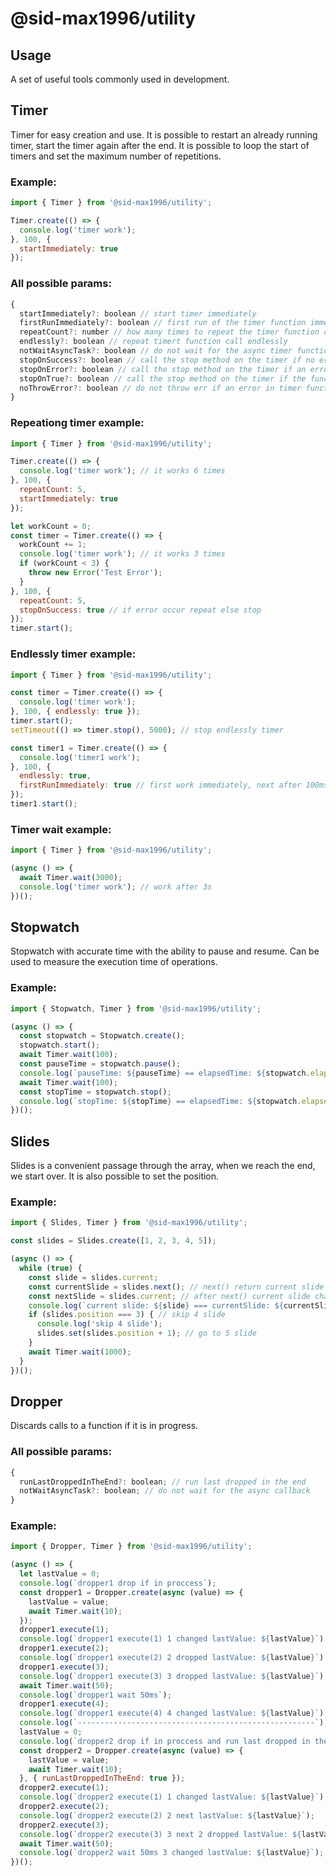 # @sid-max1996/utility
## Usage
A set of useful tools commonly used in development.

## Timer
Timer for easy creation and use. It is possible to restart an already running timer, start the timer again after the end. It is possible to loop the start of timers and set the maximum number of repetitions.
### Example:
```javascript
import { Timer } from '@sid-max1996/utility';

Timer.create(() => {
  console.log('timer work');
}, 100, {
  startImmediately: true
});
```
### All possible params:
```javascript
{
  startImmediately?: boolean // start timer immediately
  firstRunImmediately?: boolean // first run of the timer function immediately
  repeatCount?: number // how many times to repeat the timer function call
  endlessly?: boolean // repeat timert function call endlessly
  notWaitAsyncTask?: boolean // do not wait for the async timer function to complete before starting the next timer
  stopOnSuccess?: boolean // call the stop method on the timer if no errors occur during timer function execution
  stopOnError?: boolean // call the stop method on the timer if an error occur during timer function execution
  stopOnTrue?: boolean // call the stop method on the timer if the function returns true
  noThrowError?: boolean // do not throw err if an error in timer function occur
}
```
### Repeationg timer example:
```javascript
import { Timer } from '@sid-max1996/utility';

Timer.create(() => {
  console.log('timer work'); // it works 6 times
}, 100, {
  repeatCount: 5,
  startImmediately: true
});

let workCount = 0;
const timer = Timer.create(() => {
  workCount += 1;
  console.log('timer work'); // it works 3 times
  if (workCount < 3) {
    throw new Error('Test Error');
  }
}, 100, {
  repeatCount: 5,
  stopOnSuccess: true // if error occur repeat else stop
});
timer.start();
```

### Endlessly timer example:
```javascript
import { Timer } from '@sid-max1996/utility';

const timer = Timer.create(() => {
  console.log('timer work');
}, 100, { endlessly: true });
timer.start();
setTimeout(() => timer.stop(), 5000); // stop endlessly timer

const timer1 = Timer.create(() => {
  console.log('timer1 work');
}, 100, {
  endlessly: true,
  firstRunImmediately: true // first work immediately, next after 100ms
});
timer1.start();
```

### Timer wait example:
```javascript
import { Timer } from '@sid-max1996/utility';

(async () => {
  await Timer.wait(3000);
  console.log('timer work'); // work after 3s
})();
```

## Stopwatch
Stopwatch with accurate time with the ability to pause and resume. Can be used to measure the execution time of operations.
### Example:
```javascript
import { Stopwatch, Timer } from '@sid-max1996/utility';

(async () => {
  const stopwatch = Stopwatch.create();
  stopwatch.start();
  await Timer.wait(100);
  const pauseTime = stopwatch.pause();
  console.log(`pauseTime: ${pauseTime} == elapsedTime: ${stopwatch.elapsedTime}`);
  await Timer.wait(100);
  const stopTime = stopwatch.stop();
  console.log(`stopTime: ${stopTime} == elapsedTime: ${stopwatch.elapsedTime}`);
})();
```

## Slides
Slides is a convenient passage through the array, when we reach the end, we start over. It is also possible to set the position.
### Example:
```javascript
import { Slides, Timer } from '@sid-max1996/utility';

const slides = Slides.create([1, 2, 3, 4, 5]);

(async () => {
  while (true) {
    const slide = slides.current;
    const currentSlide = slides.next(); // next() return current slide
    const nextSlide = slides.current; // after next() current slide changed
    console.log(`current slide: ${slide} === currentSlide: ${currentSlide}, nextSlide: ${nextSlide}`);
    if (slides.position === 3) { // skip 4 slide
      console.log('skip 4 slide');
      slides.set(slides.position + 1); // go to 5 slide
    }
    await Timer.wait(1000);
  }
})();
```
## Dropper
Discards calls to a function if it is in progress.

### All possible params:
```javascript
{
  runLastDroppedInTheEnd?: boolean; // run last dropped in the end
  notWaitAsyncTask?: boolean; // do not wait for the async callback
}
```
### Example:
```javascript
import { Dropper, Timer } from '@sid-max1996/utility';

(async () => {
  let lastValue = 0;
  console.log(`dropper1 drop if in proccess`);
  const dropper1 = Dropper.create(async (value) => {
    lastValue = value;
    await Timer.wait(10);
  });
  dropper1.execute(1);
  console.log(`dropper1 execute(1) 1 changed lastValue: ${lastValue}`);
  dropper1.execute(2);
  console.log(`dropper1 execute(2) 2 dropped lastValue: ${lastValue}`);
  dropper1.execute(3);
  console.log(`dropper1 execute(3) 3 dropped lastValue: ${lastValue}`);
  await Timer.wait(50);
  console.log(`dropper1 wait 50ms`);
  dropper1.execute(4);
  console.log(`dropper1 execute(4) 4 changed lastValue: ${lastValue}`);
  console.log(`-----------------------------------------------------`);
  lastValue = 0;
  console.log(`dropper2 drop if in proccess and run last dropped in the end`);
  const dropper2 = Dropper.create(async (value) => {
    lastValue = value;
    await Timer.wait(10);
  }, { runLastDroppedInTheEnd: true });
  dropper2.execute(1);
  console.log(`dropper2 execute(1) 1 changed lastValue: ${lastValue}`);
  dropper2.execute(2);
  console.log(`dropper2 execute(2) 2 next lastValue: ${lastValue}`);
  dropper2.execute(3);
  console.log(`dropper2 execute(3) 3 next 2 dropped lastValue: ${lastValue}`);
  await Timer.wait(50);
  console.log(`dropper2 wait 50ms 3 changed lastValue: ${lastValue}`);
})();
```
